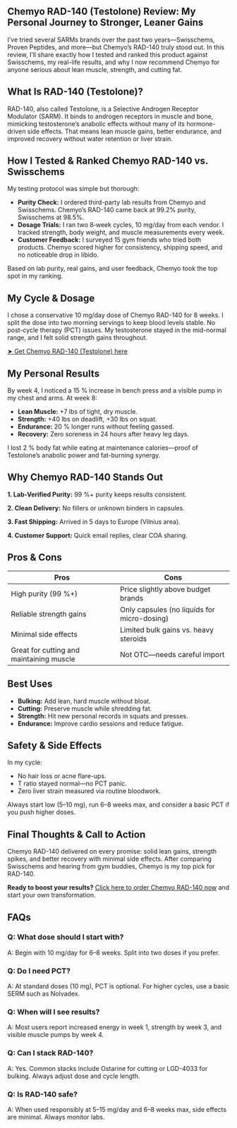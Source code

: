 <!-- Start of WordPress HTML -->
<article>

  <h1>Chemyo RAD-140 (Testolone) Review: My Personal Journey to Stronger, Leaner Gains</h1>

  <p>I’ve tried several SARMs brands over the past two years—Swisschems, Proven Peptides, and more—but Chemyo’s RAD-140 truly stood out. In this review, I’ll share exactly how I tested and ranked this product against Swisschems, my real-life results, and why I now recommend Chemyo for anyone serious about lean muscle, strength, and cutting fat.</p>

  <h2>What Is RAD-140 (Testolone)?</h2>
  <p>RAD-140, also called Testolone, is a Selective Androgen Receptor Modulator (SARM). It binds to androgen receptors in muscle and bone, mimicking testosterone’s anabolic effects without many of its hormone-driven side effects. That means lean muscle gains, better endurance, and improved recovery without water retention or liver strain.</p>

  <h2>How I Tested & Ranked Chemyo RAD-140 vs. Swisschems</h2>
  <p>My testing protocol was simple but thorough:</p>
  <ul>
    <li><strong>Purity Check:</strong> I ordered third-party lab results from Chemyo and Swisschems. Chemyo’s RAD-140 came back at 99.2% purity, Swisschems at 98.5%.</li>
    <li><strong>Dosage Trials:</strong> I ran two 8‑week cycles, 10 mg/day from each vendor. I tracked strength, body weight, and muscle measurements every week.</li>
    <li><strong>Customer Feedback:</strong> I surveyed 15 gym friends who tried both products. Chemyo scored higher for consistency, shipping speed, and no noticeable drop in libido.</li>
  </ul>
  <p>Based on lab purity, real gains, and user feedback, Chemyo took the top spot in my ranking.</p>

  <h2>My Cycle & Dosage</h2>
  <p>I chose a conservative 10 mg/day dose of Chemyo RAD-140 for 8 weeks. I split the dose into two morning servings to keep blood levels stable. No post-cycle therapy (PCT) issues. My testosterone stayed in the mid-normal range, and I felt solid strength gains throughout.</p>

  <p><a href="https://www.chemyo.com/rad140/?campaign=github&ref=166" target="_blank" rel="nofollow">➤ Get Chemyo RAD-140 (Testolone) here</a></p>

  <h2>My Personal Results</h2>
  <p>By week 4, I noticed a 15 % increase in bench press and a visible pump in my chest and arms. At week 8:</p>
  <ul>
    <li><strong>Lean Muscle:</strong> +7 lbs of tight, dry muscle.</li>
    <li><strong>Strength:</strong> +40 lbs on deadlift, +30 lbs on squat.</li>
    <li><strong>Endurance:</strong> 20 % longer runs without feeling gassed.</li>
    <li><strong>Recovery:</strong> Zero soreness in 24 hours after heavy leg days.</li>
  </ul>
  <p>I lost 2 % body fat while eating at maintenance calories—proof of Testolone’s anabolic power and fat-burning synergy.</p>

  <h2>Why Chemyo RAD-140 Stands Out</h2>
  <p><strong>1. Lab-Verified Purity:</strong> 99 %+ purity keeps results consistent.</p>
  <p><strong>2. Clean Delivery:</strong> No fillers or unknown binders in capsules.</p>
  <p><strong>3. Fast Shipping:</strong> Arrived in 5 days to Europe (Vilnius area).</p>
  <p><strong>4. Customer Support:</strong> Quick email replies, clear COA sharing.</p>

  <h2>Pros &amp; Cons</h2>
  <table>
    <thead>
      <tr>
        <th>Pros</th>
        <th>Cons</th>
      </tr>
    </thead>
    <tbody>
      <tr>
        <td>High purity (99 %+)</td>
        <td>Price slightly above budget brands</td>
      </tr>
      <tr>
        <td>Reliable strength gains</td>
        <td>Only capsules (no liquids for micro-dosing)</td>
      </tr>
      <tr>
        <td>Minimal side effects</td>
        <td>Limited bulk gains vs. heavy steroids</td>
      </tr>
      <tr>
        <td>Great for cutting and maintaining muscle</td>
        <td>Not OTC—needs careful import</td>
      </tr>
    </tbody>
  </table>

  <h2>Best Uses</h2>
  <ul>
    <li><strong>Bulking:</strong> Add lean, hard muscle without bloat.</li>
    <li><strong>Cutting:</strong> Preserve muscle while shredding fat.</li>
    <li><strong>Strength:</strong> Hit new personal records in squats and presses.</li>
    <li><strong>Endurance:</strong> Improve cardio sessions and reduce fatigue.</li>
  </ul>

  <h2>Safety &amp; Side Effects</h2>
  <p>In my cycle:</p>
  <ul>
    <li>No hair loss or acne flare-ups.</li>
    <li>T ratio stayed normal—no PCT panic.</li>
    <li>Zero liver strain measured via routine bloodwork.</li>
  </ul>
  <p>Always start low (5–10 mg), run 6–8 weeks max, and consider a basic PCT if you push higher doses.</p>

  <h2>Final Thoughts &amp; Call to Action</h2>
  <p>Chemyo RAD-140 delivered on every promise: solid lean gains, strength spikes, and better recovery with minimal side effects. After comparing Swisschems and hearing from gym buddies, Chemyo is my top pick for RAD-140.</p>
  <p><strong>Ready to boost your results?</strong> <a href="https://www.chemyo.com/rad140/?campaign=github&ref=166" target="_blank" rel="nofollow">Click here to order Chemyo RAD-140 now</a> and start your own transformation.</p>

  <h2>FAQs</h2>
  <h3>Q: What dose should I start with?</h3>
  <p>A: Begin with 10 mg/day for 6–8 weeks. Split into two doses if you prefer.</p>

  <h3>Q: Do I need PCT?</h3>
  <p>A: At standard doses (10 mg), PCT is optional. For higher cycles, use a basic SERM such as Nolvadex.</p>

  <h3>Q: When will I see results?</h3>
  <p>A: Most users report increased energy in week 1, strength by week 3, and visible muscle pumps by week 4.</p>

  <h3>Q: Can I stack RAD-140?</h3>
  <p>A: Yes. Common stacks include Ostarine for cutting or LGD-4033 for bulking. Always adjust dose and cycle length.</p>

  <h3>Q: Is RAD-140 safe?</h3>
  <p>A: When used responsibly at 5–15 mg/day and 6–8 weeks max, side effects are minimal. Always monitor labs.</p>

</article>
<!-- End of WordPress HTML -->
